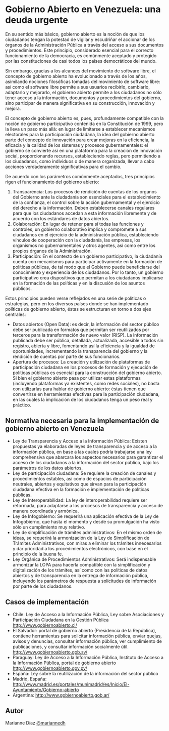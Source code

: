 # Gobierno Abierto en Venezuela: una deuda urgente

En su sentido más básico, gobierno abierto es la noción de que los ciudadanos
tengan la potestad de vigilar y escudriñar el accionar de los órganos de la
Administración Pública a través del acceso a sus documentos y procedimientos.
Este principio, considerado esencial para el correcto funcionamiento de la
democracia, es comúnmente aceptado y protegido por las constituciones de casi
todos los países democráticos del mundo.

Sin embargo, gracias a los alcances del movimiento de software libre, el
concepto de gobierno abierto ha evolucionado a través de los años, asimilando
nociones filosóficas tomadas del movimiento de software libre: así como el
software libre permite a sus usuarios recibirlo, cambiarlo, adaptarlo y
mejorarlo, el gobierno abierto permite a los ciudadanos no sólo tener acceso a
la información, documentos y procedimientos del gobierno, sino participar de
manera significativa en su construcción, innovación y mejora. 

El concepto de gobierno abierto es, pues, profundamente compatible con la noción
de gobierno participativo contenida en la Constitución de 1999, pero la lleva un
paso más allá: en lugar de limitarse a establecer mecanismos electorales para la
participación ciudadana, la idea del gobierno abierto parte del concepto de
innovación para crear mejoras en la eficiencia, la eficacia y la calidad de los
sistemas y procesos gubernamentales: el gobierno se convierte así en una
plataforma para la creación de innovación social, proporcionando recursos,
estableciendo reglas, pero permitiendo a los ciudadanos, como individuos o de
manera organizada, llevar a cabo acciones verdaderamente significativas para el
cambio.

De acuerdo con los parámetros comúnmente aceptados, tres principios rigen el
funcionamiento del gobierno abierto:

1. Transparencia: Los procesos de rendición de cuentas de los órganos del
   Gobierno ante la ciudadanía son esenciales para el establecimiento de la
   confianza, el control sobre la acción gubernamental y el ejercicio del
   derecho a la información. Deben establecerse canales regulares para que los
   ciudadanos accedan a esta información libremente y de acuerdo con los
   estándares de datos abiertos.
2. Colaboración: En lugar de retener para sí todas las funciones y controles, un
   gobierno colaborativo implica y compromete a sus ciudadanos en el ejercicio
   de la administración pública, estableciendo vínculos de cooperación con la
   ciudadanía, las empresas, los organismos no gubernamentales y otros agentes,
   así como entre los propios órganos de la Administración.
3. Participación: En el contexto de un gobierno participativo, la ciudadanía
   cuenta con mecanismos para participar activamente en la formación de
   políticas públicas, de tal modo que el Gobierno puede beneficiarse del
   conocimiento y experiencia de los ciudadanos. Por lo tanto, un gobierno
   participativo crea dispositivos que permitan a los ciudadanos implicarse en
   la formación de las políticas y en la discusión de los asuntos públicos.

Estos principios pueden verse reflejados en una serie de políticas o
estrategias, pero en los diversos países donde se han implementado políticas de
gobierno abierto, éstas se estructuran en torno a dos ejes centrales:
- Datos abiertos (Open Data): es decir, la información del sector público debe
  ser publicada en formatos que permitan ser reutilizados por terceros para la
  transformación de nuevo valor (RISP). La información publicada debe ser
  pública, detallada, actualizada, accesible a todos sin registro, abierta y
  libre, fomentando así la eficiencia y la igualdad de oportunidades,
  incrementando la transparencia del gobierno y la rendición de cuentas por
  parte de sus funcionarios.
- Apertura de procesos: La creación y utilización de plataformas de
  participación ciudadana en los procesos de formación y ejecución de políticas
  públicas es esencial para la construcción del gobierno abierto. Si bien el
  gobierno abierto pasa por utilizar estas plataformas (incluyendo plataformas
  ya existentes, como redes sociales), no basta con utilizarlas para hablar de
  gobierno abierto: éstas tienen que convertirse en herramientas efectivas para
  la participación ciudadana, en las cuales la implicación de los ciudadanos
  tenga un peso real y práctico.

## Normativa necesaria para la implementación de gobierno abierto en Venezuela

- Ley de Transparencia y Acceso a la Información Pública: Existen propuestas ya
  elaboradas de leyes de transparencia y de acceso a la información pública, en
  base a las cuales podría trabajarse una ley comprehensiva que abarcara los
  aspectos necesarios para garantizar el acceso de los ciudadanos a la
  información del sector público, bajo los parámetros de los datos abiertos.
- Ley de participación ciudadana: Se requiere la creación de canales y
  procedimientos estables, así como de espacios de participación neutrales,
  abiertos y equitativos que sirvan para la participación ciudadana efectiva en
  la formación e implementación de políticas públicas.
- Ley de Interoperabilidad: La ley de interoperabilidad requiere ser reformada,
  para adaptarse a los procesos de transparencia y acceso de manera coordinada y
  armónica.
- Ley de Infogobierno: Se requerirá una aplicación efectiva de la Ley de
  Infogobierno, que hasta el momento y desde su promulgación ha visto sólo un
  cumplimiento muy relativo.
- Ley de simplificación de trámites administrativos: En el mismo orden de ideas,
  se requerirá la armonización de la Ley de Simplificación de Trámites
  Administrativos, con miras a eliminar los trámites innecesarios y dar
  prioridad a los procedimientos electrónicos, con base en el principio de la
  buena fe.
- Ley Orgánica de Procedimientos Administrativos: Será indispensable armonizar
  la LOPA para hacerla compatible con la simplificación y digitalización de los
  trámites, así como con las políticas de datos abiertos y de transparencia en
  la entrega de información pública, incluyendo los parámetros de respuesta a
  solicitudes de información por parte de los ciudadanos.

## Casos de implementación

- Chile: Ley de Acceso a la Información Pública, Ley sobre Asociaciones y
  Participación Ciudadana en la Gestión Pública http://www.gobiernoabierto.cl/
- El Salvador: portal de gobierno abierto (Presidencia de la República),
  contiene herramientas para solicitar información pública, enviar quejas,
  avisos y denuncias, consultar información pública, ver cumplimiento de
  publicaciones, y consultar información socialmente útil.
  http://www.gobiernoabierto.gob.sv/ 
- Paraguay: Ley de Acceso a la Información Pública, Instituto de Acceso a la
  Información Pública, portal de gobierno abierto
  http://www.gobiernoabierto.gov.py/
- España: Ley sobre la reutilización de la información del sector público
- Madrid, España:
  http://www.madrid.es/portales/munimadrid/es/Inicio/El-Ayuntamiento/Gobierno-abierto
- Argentina: http://www.gobiernoabierto.gob.ar/

## Autor

Marianne Díaz [@mariannedh](https://twitter.com/mariannedh)
